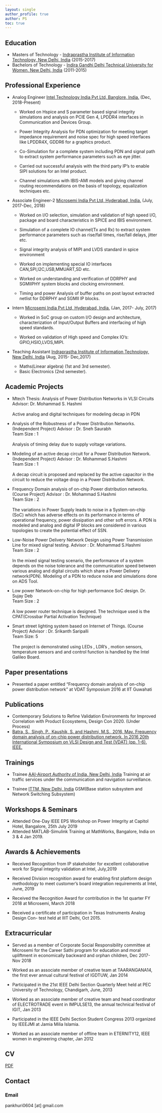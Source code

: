 ```yaml
---
layout: single
author_profile: true
author: PS
toc: true
---
```



## Education
- Masters of Technology - [Indraprastha Institute of Information Technology, New Delhi, India](https://www.iiitd.ac.in/) (2015-2017)
- Bachelors of Technology - [Indira Gandhi Delhi Technical University for Women, New Delhi, India](https://www.igdtuw.ac.in//) (2011-2015)

## Professional Experience

  - Analog Engineer [Intel Technology India Pvt Ltd, Banglore, India.](https://www.intel.com/) (Dec, 2018-Present)
    - Worked on Hspice and S parameter based signal integrity simulations and analysis on PCIE Gen 4, 
      LPDDR4 interfaces in Communication and Devices Group.
    
    - Power Integrity Analysis for PDN optimization for meeting target impedance requirement and noise
      spec for high speed interfaces like LPDDR4X, GDDR6 for a graphics product.
    
    - Co-Simulation for a complete system including PDN and signal path to extract system performance 
      parameters such as eye jitter.
    
    - Carried out successful analysis with the third party IP’s to enable SIPI solutions for an Intel 
      product.
    
    - Channel simulations with IBIS-AMI models and giving channel routing recommendations on the basis
      of topology, equalization techniques etc.
  - Associate Engineer-2 [Microsemi India Pvt Ltd, Hyderabad, India.](https://www.microsemi.com/) (July, 2017-Dec, 2018)
    - Worked on I/O selection, simulation and validation of high speed I/O, package and board characteristics
      in SPICE and IBIS environment.
    
    - Simulation of a complete IO channel(Tx and Rx) to extract system performance parameters such as rise/fall
      times, rise/fall delays, jitter etc.
    
    - Signal integrity analysis of MIPI and LVDS standard in spice environment
    
    - Worked on implementing special IO interfaces CAN,SPI,I2C,USB,MMUART,SD etc.
    
    - Worked on understanding and verification of DDRPHY and SGMIIPHY system blocks and clocking environment.
    
    - Timing and power Analysis of buffer paths on post layout extracted netlist for DDRPHY and SGMII IP blocks.
  - Intern [Microsemi India Pvt Ltd, Hyderabad, India.](https://www.microsemi.com/) (Jan, 2017- July, 2017)
    - Worked in SoC group on custom I/O design and architecture, characterization of Input/Output Buffers and 
      interfacing of high speed standards.
    
    - Worked on validation of High speed and Complex IO’s: GPIO,HSIO,LVDS,MIPI.
    
  - Teaching Assistant [Indraprastha Institute of Information Technology, New Delhi, India](https://www.iiitd.ac.in/) (Aug, 2015-   Dec,2017)
    - Maths(Linear algebra) (1st and 3rd semester).  
    - Basic Electronics (2nd semester).
    
## Academic Projects
  - Mtech Thesis: Analysis of Power Distribution Networks in VLSI Circuits
     Advisor: Dr. Mohammad S. Hashmi
     <br>
     <br>
     Active analog and digital techniques for modeling decap in PDN
    
  - Analysis of the Robustness of a Power Distribution Networks. (Independent Project)
     Advisor : Dr. Sneh Saurabh
     <br>
     Team Size : 1
     <br>
     <br>
     Analysis of timing delay due to supply voltage variations.
    
  - Modeling of an active decap circuit for a Power Distribution Network. (Independent Project)
     Advisor : Dr. Mohammad S.Hashmi
     <br>
     Team Size : 1
     <br>
     <br>
     A decap circuit is proposed and replaced by the active capacitor in the circuit to reduce the voltage
     drop in a Power Distribution Network.
    
  - Frequency Domain analysis of on-chip Power distribution networks. (Course Project)
     Advisor : Dr. Mohammad S.Hashmi
     <br>
     Team Size : 2
     <br>
     <br>
     The variations in Power Supply leads to noise in a System-on-chip (SoC) which has adverse effects on 
     its performance in terms of operational frequency, power dissipation and other soft errors. A PDN is 
     modeled and analog and digital IP blocks are considered in various topologies to create the potential
     effect of SSN.
    
  - Low-Noise Power Delivery Network Design using Power Transmission Line for mixed signal testing.
     Advisor : Dr. Mohammad S.Hashmi
     <br>
     Team Size : 2
     <br>
     <br>
     In the mixed signal testing scenario, the performance of a system depends on the noise tolerance and
     the communication speed between various analog and digital circuits which share a Power Delivery network(PDN). 
     Modeling of a PDN to reduce noise and simulations done on ADS Tool.
    
  - Low power Network-on-chip for high performance SoC design.
     Dr. Sujay Deb
     <br>
     Team Size : 2
     <br>
     <br>
     A low power router technique is designed. The technique used is the CPAT(Crossbar Partial Activation Technique)
    
  - Smart street lighting system based on Internet of Things. (Course Project)
     Advisor : Dr. Srikanth Saripalli
     <br>
     Team Size: 5
     <br>
     <br>
     The project is demonstrated using LEDs , LDR’s , motion sensors, temperature sensors and and control function
     is handled by the Intel Galileo Board.

## Paper presentations
  - Presented a paper entitled “Frequency domain analysis of on-chip power distribution network” at VDAT Symposium
2016 at IIT Guwahati
    
## Publications
  - Contemporary Solutions to Refine Validation Environments for Improved Correlation with Product Ecosystems, 
Design Con 2020. (Under Process)
  - [Batra, S., Singh, P., Kaushik, S. and Hashmi, M.S., 2016, May. Frequency domain analysis of on-chip power 
distribution network. In 2016 20th International Symposium on VLSI Design and Test (VDAT) (pp. 1-6). IEEE.](https://ieeexplore.ieee.org/document/8064853)

## Trainings 
  - Trainee [AAI-Airport Authority of India, New Delhi, India](https://www.aai.aero/)
      Training at air traffic services under the communication and navigation surveillance.
      
  - Trainee [ITTM, New Delhi, India](http://mtnldelhi.in/ittm/)
      GSM(Base station subsystem and Network Switching Subsystem)
      
## Workshops & Seminars
  - Attended One-Day IEEE EPS Workshop on Power Integrity at Capitol Hotel, Bangalore, 25th July 2019
  - Attended MATLAB-Simulink Training at MathWorks, Bangalore, India on 3 & 4 Jan 2019.

## Awards & Achievements 
  - Received Recognition from IP stakeholder for excellent collaborative work for Signal integrity validation at 
Intel, July,2019

  - Received Division recognition award for enabling first platform design methodology to meet customer’s board 
integration requirements at Intel, June, 2019

  - Received the Recognition Award for contribution in the 1st quarter FY 2018 at Microsemi, March 2018

  - Received a certificate of participation in Texas Instruments Analog Design Con- test held at IIIT Delhi, Oct 2015.

## Extracurricular
  - Served as a member of Corporate Social Responsibility committee at Microsemi for the Career Sathi program for 
education and moral upliftment in economically backward and orphan children, Dec 2017-Nov 2018

  - Worked as an associate member of creative team at TAARANGANA14, the first ever annual cultural festival of IGDTUW, Jan 2014 

  - Participated in the 21st IEEE Delhi Section Quarterly Meet held at PEC University of Technology, Chandigarh, June, 2013

  - Worked as an associate member of creative team and head coordinator of ELECTROTRADE event in IMPULSE13, the 
annual technical festival of IGIT, Jan 2013

  - Participated in the IEEE Delhi Section Student Congress 2013 organized by IEEEJMI at Jamia Milia Islamia. 

  - Worked as an associate member of offline team in ETERNITY12, IEEE women in engineering chapter, Jan 2012
## CV

[PDF]({{site.url}}/download/CV.pdf)

## Contact

### Email

pankhuri0604 [at] gmail.com
